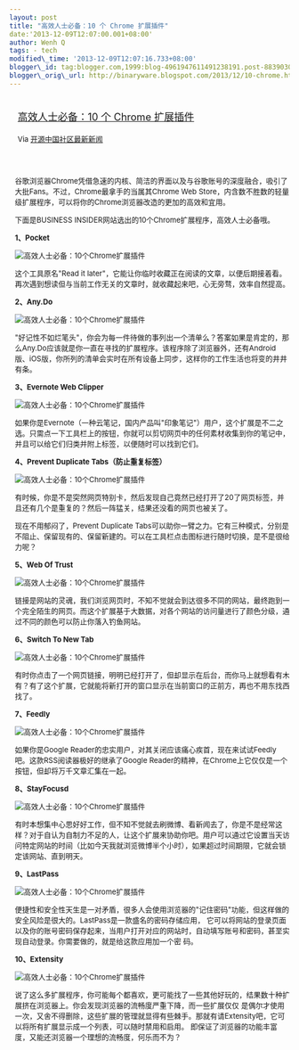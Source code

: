 ```yaml
--- 
layout: post 
title: "高效人士必备：10 个 Chrome 扩展插件" 
date:'2013-12-09T12:07:00.001+08:00' 
author: Wenh Q
tags: - tech
modified\_time: '2013-12-09T12:07:16.733+08:00' 
blogger\_id: tag:blogger.com,1999:blog-4961947611491238191.post-8839030400469947702
blogger\_orig\_url: http://binaryware.blogspot.com/2013/12/10-chrome.html
---
```

<div style="margin: 10px; padding: 5px;">

<div style="font-size: 18px;">

[高效人士必备：10 个 Chrome
扩展插件](http://www.oschina.net/news/46633/10-effective-chrome-plugins)

</div>

<div style="font-size: 13px;">

Via [开源中国社区最新新闻](http://www.oschina.net/?from=rss)

</div>

</div>

<div style="font-size: 13px; padding: 15px 0 10px 10px;">

谷歌浏览器Chrome凭借急速的内核、简洁的界面以及与谷歌账号的深度融合，吸引了大批Fans。不过，Chrome最拿手的当属其Chrome
Web
Store，内含数不胜数的轻量级扩展程序，可以将你的Chrome浏览器改造的更加的高效和宜用。

下面是BUSINESS INSIDER网站选出的10个Chrome扩展程序，高效人士必备哦。

**1、Pocket**

![高效人士必备：10个Chrome扩展插件](http://static.oschina.net/uploads/img/201312/07080830_RrSi.jpg)

这个工具原名"Read it
later"，它能让你临时收藏正在阅读的文章，以便后期接着看。再次遇到想读但与当前工作无关的文章时，就收藏起来吧，心无旁骛，效率自然提高。

**2、Any.Do**

![高效人士必备：10个Chrome扩展插件](http://static.oschina.net/uploads/img/201312/07080830_hqwX.jpg)

"好记性不如烂笔头"，你会为每一件待做的事列出一个清单么？答案如果是肯定的，那么Any.Do应该就是你一直在寻找的扩展程序。该程序除了浏览器外，还有Android版、iOS版，你所列的清单会实时在所有设备上同步，这样你的工作生活也将变的井井有条。

**3、Evernote Web Clipper**

![高效人士必备：10个Chrome扩展插件](http://static.oschina.net/uploads/img/201312/07080830_ChRB.jpg)

如果你是Evernote（一种云笔记，国内产品叫"印象笔记"）用户，这个扩展是不二之选。只需点一下工具栏上的按钮，你就可以剪切网页中的任何素材收集到你的笔记中，并且可以给它们归类并附上标签，以便随时可以找到它们。

**4、Prevent Duplicate Tabs（防止重复标签）**

![高效人士必备：10个Chrome扩展插件](http://static.oschina.net/uploads/img/201312/07080830_yHBP.jpg)

有时候，你是不是突然网页特别卡，然后发现自己竟然已经打开了20了网页标签，并且还有几个是重复的？然后一阵猛关，结果还没看的网页也被关了。

现在不用郁闷了，Prevent Duplicate
Tabs可以助你一臂之力。它有三种模式，分别是不阻止、保留现有的、保留新建的。可以在工具栏点击图标进行随时切换，是不是很给力呢？

**5、Web Of Trust**

![高效人士必备：10个Chrome扩展插件](http://static.oschina.net/uploads/img/201312/07080831_zaZC.jpg)

链接是网站的灵魂，我们浏览网页时，不知不觉就会到达很多不同的网站，最终跑到一个完全陌生的网页。而这个扩展基于大数据，对各个网站的访问量进行了颜色分级，通过不同的颜色可以防止你落入钓鱼网站。

**6、Switch To New Tab**

![高效人士必备：10个Chrome扩展插件](http://static.oschina.net/uploads/img/201312/07080831_n7Dp.jpg)

有时你点击了一个网页链接，明明已经打开了，但却显示在后台，而你马上就想看有木有？有了这个扩展，它就能将新打开的窗口显示在当前窗口的正前方，再也不用东找西找了。

**7、Feedly**

![高效人士必备：10个Chrome扩展插件](http://static.oschina.net/uploads/img/201312/07080831_ajtM.jpg)

如果你是Google
Reader的忠实用户，对其关闭应该痛心疾首，现在来试试Feedly吧。这款RSS阅读器极好的继承了Google
Reader的精神，在Chrome上它仅仅是一个按钮，但却将万千文章汇集在一起。

**8、StayFocusd**

![高效人士必备：10个Chrome扩展插件](http://static.oschina.net/uploads/img/201312/07080831_1hyF.jpg)

有时本想集中心思好好工作，但不知不觉就去刷微博、看新闻去了，你是不是经常这样？对于自认为自制力不足的人，让这个扩展来协助你吧。用户可以通过它设置当天访问特定网站的时间（比如今天我就浏览微博半个小时），如果超过时间期限，它就会锁定该网站、直到明天。

**9、LastPass**

![高效人士必备：10个Chrome扩展插件](http://static.oschina.net/uploads/img/201312/07080831_y7rJ.jpg)

便捷性和安全性天生是一对矛盾，很多人会使用浏览器的"记住密码"功能，但这样做的安全风险是很大的。LastPass是一款盛名的密码存储应用，
它可以将网站的登录页面以及你的账号密码保存起来，当用户打开对应的网站时，自动填写账号和密码，甚至实现自动登录。你需要做的，就是给这款应用加一个密
码。

**10、Extensity**

![高效人士必备：10个Chrome扩展插件](http://static.oschina.net/uploads/img/201312/07080831_Npm9.jpg)

说了这么多扩展程序，你可能每个都喜欢，更可能找了一些其他好玩的，结果数十种扩展挤在浏览器上。你会发现浏览器的流畅度严重下降，而一些扩展仅仅
是偶尔才使用一次，又舍不得删除，这些扩展的管理就显得有些棘手。那就有请Extensity吧，它可以将所有扩展显示成一个列表，可以随时禁用和启用。
即保证了浏览器的功能丰富度，又能还浏览器一个理想的流畅度，何乐而不为？

</div>
